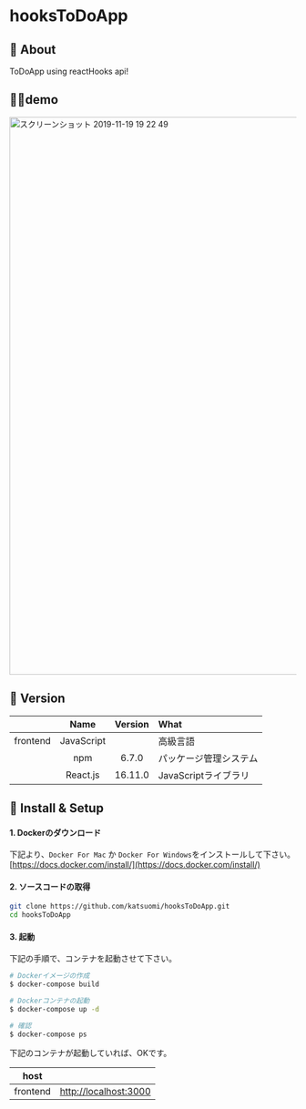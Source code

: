 # hooksToDoApp

## 💬 About

ToDoApp using reactHooks api!

## 💁‍♂️demo
<img width="980" alt="スクリーンショット 2019-11-19 19 22 49" src="https://user-images.githubusercontent.com/36298285/69138555-3c6f7900-0b02-11ea-93e9-1d956f02ce2c.png">

## 🌻 Version

||Name|Version|What|
|:-:|:-:|:-:|:-|
|frontend|JavaScript||高級言語|
||npm|6.7.0|パッケージ管理システム|
||React.js|16.11.0|JavaScriptライブラリ|

## 🔰 Install & Setup

#### 1. Dockerのダウンロード

下記より、`Docker For Mac` か `Docker For Windows`をインストールして下さい。  
[https://docs.docker.com/install/](https://docs.docker.com/install/)

#### 2. ソースコードの取得

```bash
git clone https://github.com/katsuomi/hooksToDoApp.git
cd hooksToDoApp
```

#### 3. 起動

下記の手順で、コンテナを起動させて下さい。

```bash
# Dockerイメージの作成
$ docker-compose build

# Dockerコンテナの起動
$ docker-compose up -d

# 確認
$ docker-compose ps
```

下記のコンテナが起動していれば、OKです。

|host||
|:-:|:-:|
|frontend|[http://localhost:3000](http://localhost:3000)|
